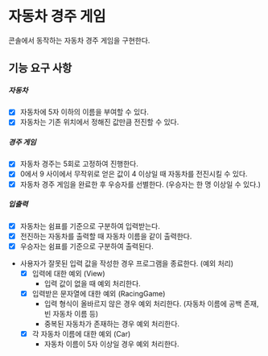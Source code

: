 # 자동차 경주 게임

콘솔에서 동작하는 자동차 경주 게임을 구현한다.

## 기능 요구 사항

##### 자동차

- [x] 자동차에 5자 이하의 이름을 부여할 수 있다.
- [x] 자동차는 기존 위치에서 정해진 값만큼 전진할 수 있다.

##### 경주 게임

- [x] 자동차 경주는 5회로 고정하여 진행한다.
- [x] 0에서 9 사이에서 무작위로 얻은 값이 4 이상일 때 자동차를 전진시킬 수 있다.
- [x] 자동차 경주 게임을 완료한 후 우승자를 선별한다. (우승자는 한 명 이상일 수 있다.)

##### 입출력

- [x] 자동차는 쉼표를 기준으로 구분하여 입력받는다.
- [x] 전진하는 자동차를 출력할 때 자동차 이름을 같이 출력한다.
- [x] 우승자는 쉼표를 기준으로 구분하여 출력된다.
- 사용자가 잘못된 입력 값을 작성한 경우 프로그램을 종료한다. (예외 처리)
  - [x] 입력에 대한 예외 (View)
    - 입력 값이 없을 때 예외 처리한다.
  - [x] 입력받은 문자열에 대한 예외 (RacingGame)
    - 입력 형식이 올바르지 않은 경우 예외 처리한다. (자동차 이름에 공백 존재, 빈 자동차 이름 등)
    - 중복된 자동차가 존재하는 경우 예외 처리한다.
  - [x] 각 자동차 이름에 대한 예외 (Car)
    - 자동차 이름이 5자 이상일 경우 예외 처리한다.
